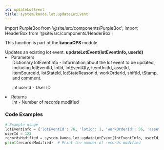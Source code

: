 ```yaml
---
id: updateLotEvent
title: system.kanoa.lot.updateLotEvent
---
```


import PurpleBox from '@site/src/components/PurpleBox';
import HeaderBox from '@site/src/components/HeaderBox';

<PurpleBox>This function is part of the <b>kanoaOPS</b> module</PurpleBox>

<HeaderBox header="Description">
  Updates an existing lot event.
</HeaderBox>

<HeaderBox header="Syntax">
  <b>updateLotEvent(lotEventInfo, userId)</b>
    <li>Parameters <br />
      <ul>Dictionary lotEventInfo - Information about the lot event to be updated, including lotEventId, lotId, lotEventQty, itemUnitId, assetId, itemSourceId, lotStateId, lotStateReasonId, workOrderId, shiftId, tStamp, and comment.</ul>
        <ul>int userId - User ID</ul>
    </li>
    <li>Returns <br />
      <ul>int - Number of records modified</ul>
    </li>
</HeaderBox>

### Code Examples

```python
# Example usage
lotEventInfo = {'lotEventId': 76, 'lotId': 1, 'workOrderId': 56, 'assetId': 1, 'itemSourceId': 2, 'lotStateId': 7, 'lotStateReasonId': 78, 'shiftId': 4, 'tStamp': somedate, 'comment': None}
userId = 123
recordsModified = system.kanoa.lot.updateLotEvent(lotEventInfo, userId)
print(recordsModified)  # Print the number of records modified

